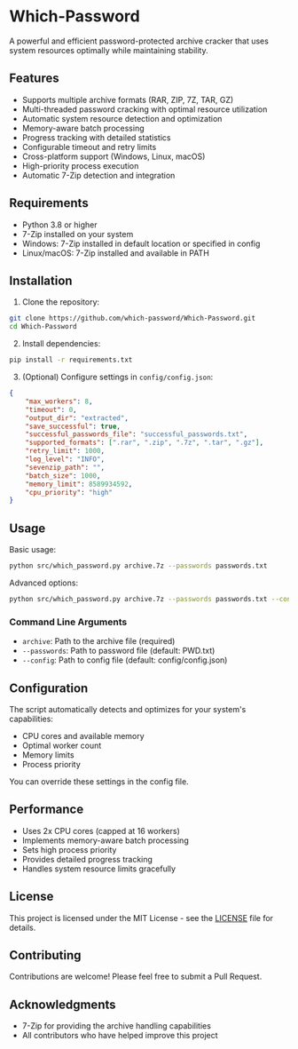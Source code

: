 # Which-Password

A powerful and efficient password-protected archive cracker that uses system resources optimally while maintaining stability.

## Features

- Supports multiple archive formats (RAR, ZIP, 7Z, TAR, GZ)
- Multi-threaded password cracking with optimal resource utilization
- Automatic system resource detection and optimization
- Memory-aware batch processing
- Progress tracking with detailed statistics
- Configurable timeout and retry limits
- Cross-platform support (Windows, Linux, macOS)
- High-priority process execution
- Automatic 7-Zip detection and integration

## Requirements

- Python 3.8 or higher
- 7-Zip installed on your system
- Windows: 7-Zip installed in default location or specified in config
- Linux/macOS: 7-Zip installed and available in PATH

## Installation

1. Clone the repository:
```bash
git clone https://github.com/which-password/Which-Password.git
cd Which-Password
```

2. Install dependencies:
```bash
pip install -r requirements.txt
```

3. (Optional) Configure settings in `config/config.json`:
```json
{
    "max_workers": 8,
    "timeout": 0,
    "output_dir": "extracted",
    "save_successful": true,
    "successful_passwords_file": "successful_passwords.txt",
    "supported_formats": [".rar", ".zip", ".7z", ".tar", ".gz"],
    "retry_limit": 1000,
    "log_level": "INFO",
    "sevenzip_path": "",
    "batch_size": 1000,
    "memory_limit": 8589934592,
    "cpu_priority": "high"
}
```

## Usage

Basic usage:
```bash
python src/which_password.py archive.7z --passwords passwords.txt
```

Advanced options:
```bash
python src/which_password.py archive.7z --passwords passwords.txt --config custom_config.json
```

### Command Line Arguments

- `archive`: Path to the archive file (required)
- `--passwords`: Path to password file (default: PWD.txt)
- `--config`: Path to config file (default: config/config.json)

## Configuration

The script automatically detects and optimizes for your system's capabilities:
- CPU cores and available memory
- Optimal worker count
- Memory limits
- Process priority

You can override these settings in the config file.

## Performance

- Uses 2x CPU cores (capped at 16 workers)
- Implements memory-aware batch processing
- Sets high process priority
- Provides detailed progress tracking
- Handles system resource limits gracefully

## License

This project is licensed under the MIT License - see the [LICENSE](LICENSE) file for details.

## Contributing

Contributions are welcome! Please feel free to submit a Pull Request.

## Acknowledgments

- 7-Zip for providing the archive handling capabilities
- All contributors who have helped improve this project
